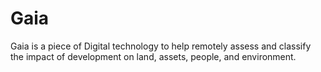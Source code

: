 # Gaia
Gaia is a piece of Digital technology to help remotely assess and classify the impact of development on land, assets, people, and environment. 
